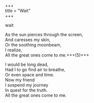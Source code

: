 +++  
title = "Wait"  
+++  

wait  

As the sun pierces through the screen,  
And caresses my skin,  
Or the soothing moonbeam,  
I realize,  
All the great ones come to me.+++(5)+++  

I would be long dead,  
Had I to go find air to breathe,  
Or even space and time.  
Now my friend  
I suspend my journey  
In quest for the truth.  
All the great ones come to me.  